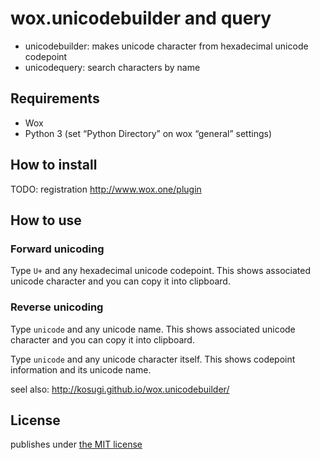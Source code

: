 # wox.unicodebuilder and query

* unicodebuilder: makes unicode character from hexadecimal unicode codepoint
* unicodequery: search characters by name

## Requirements

* Wox
* Python 3 (set “Python Directory” on wox “general” settings)

## How to install

TODO: registration <http://www.wox.one/plugin>

## How to use

### Forward unicoding

Type `U+` and any hexadecimal unicode codepoint.
This shows associated unicode character and you can copy it into clipboard.

### Reverse unicoding

Type `unicode` and any unicode name.
This shows associated unicode character and you can copy it into clipboard.

Type `unicode` and any unicode character itself.
This shows codepoint information and its unicode name.

seel also: <http://kosugi.github.io/wox.unicodebuilder/>

## License

publishes under [the MIT license](https://github.com/kosugi/wox.unicodebuilder/blob/master/COPYING)
